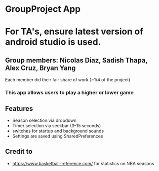 # GroupProject App
# For TA's, ensure latest version of android studio is used.

## Group members: Nicolas Diaz, Sadish Thapa, Alex Cruz, Bryan Yang
Each member did their fair share of work (~1/4 of the project)

### This app allows users to play a higher or lower game

## Features
- Season selection via dropdown
- Timer selection via seekbar (3–15 seconds)
- switches for startup and background sounds
- Settings are saved using SharedPreferences

## Credit to
- https://www.basketball-reference.com/ for statistics on NBA seasons
